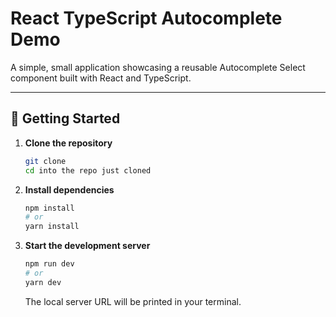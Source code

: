 # React TypeScript Autocomplete Demo

A simple, small application showcasing a reusable Autocomplete Select component built with React and TypeScript.

---

## 🚀 Getting Started

1. **Clone the repository**

   ```bash
   git clone
   cd into the repo just cloned
   ```

2. **Install dependencies**

   ```bash
   npm install
   # or
   yarn install
   ```

3. **Start the development server**

   ```bash
   npm run dev
   # or
   yarn dev
   ```

   The local server URL will be printed in your terminal.
